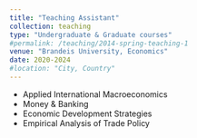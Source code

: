 ```yaml
---
title: "Teaching Assistant"
collection: teaching
type: "Undergraduate & Graduate courses"
#permalink: /teaching/2014-spring-teaching-1
venue: "Brandeis University, Economics"
date: 2020-2024
#location: "City, Country"
---
```

- Applied International Macroeconomics
- Money & Banking
- Economic Development Strategies
- Empirical Analysis of Trade Policy